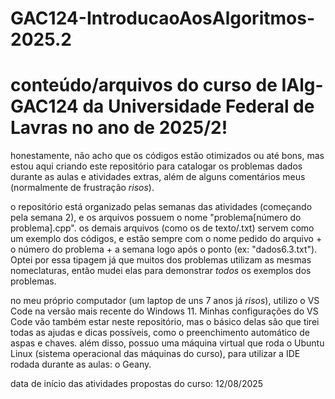 # GAC124-IntroducaoAosAlgoritmos-2025.2

# **conteúdo/arquivos do curso de IAlg- GAC124 da Universidade Federal de Lavras no ano de 2025/2!**

honestamente, não acho que os códigos estão otimizados ou até bons, mas estou aqui criando este repositório para catalogar os problemas dados durante as aulas e atividades extras, além de alguns comentários meus (normalmente de frustração *risos*).

o repositório está organizado pelas semanas das atividades (começando pela semana 2), e os arquivos possuem o nome "problema[número do problema].cpp". 
os demais arquivos (como os de texto/.txt) servem como um exemplo dos códigos, e estão sempre com o nome pedido do arquivo + o número do problema + a semana logo após o ponto (ex: "dados6.3.txt"). Optei por essa tipagem já que muitos dos problemas utilizam as mesmas nomeclaturas, então mudei elas para demonstrar *todos* os exemplos dos problemas.

no meu próprio computador (um laptop de uns 7 anos já *risos*), utilizo o VS Code na versão mais recente do Windows 11. Minhas configurações do VS Code vão também estar neste repositório, mas o básico delas são que tirei todas as ajudas e dicas possíveis, como o preenchimento automático de aspas e chaves.
além disso, possuo uma máquina virtual que roda o Ubuntu Linux (sistema operacional das máquinas do curso), para utilizar a IDE rodada durante as aulas: o Geany. 

data de início das atividades propostas do curso: 12/08/2025
